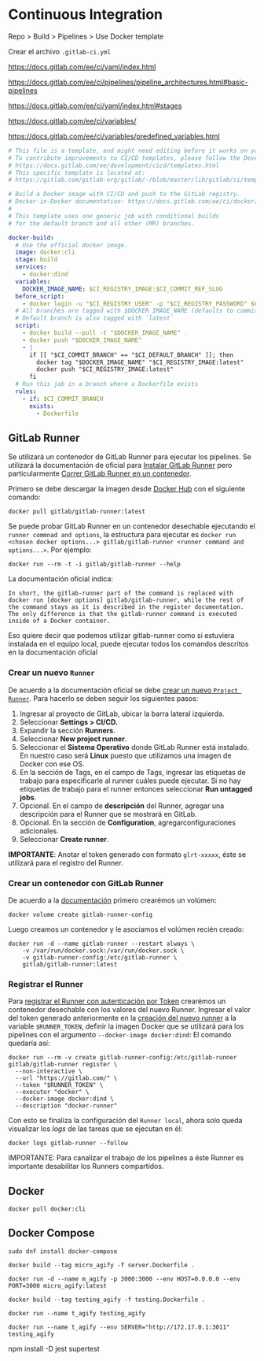 # Continuous Integration

Repo > Build > Pipelines > Use Docker template

Crear el archivo `.gitlab-ci.yml`

https://docs.gitlab.com/ee/ci/yaml/index.html

https://docs.gitlab.com/ee/ci/pipelines/pipeline_architectures.html#basic-pipelines

https://docs.gitlab.com/ee/ci/yaml/index.html#stages

https://docs.gitlab.com/ee/ci/variables/

https://docs.gitlab.com/ee/ci/variables/predefined_variables.html

```yml
# This file is a template, and might need editing before it works on your project.
# To contribute improvements to CI/CD templates, please follow the Development guide at:
# https://docs.gitlab.com/ee/development/cicd/templates.html
# This specific template is located at:
# https://gitlab.com/gitlab-org/gitlab/-/blob/master/lib/gitlab/ci/templates/Docker.gitlab-ci.yml

# Build a Docker image with CI/CD and push to the GitLab registry.
# Docker-in-Docker documentation: https://docs.gitlab.com/ee/ci/docker/using_docker_build.html
#
# This template uses one generic job with conditional builds
# for the default branch and all other (MR) branches.

docker-build:
  # Use the official docker image.
  image: docker:cli
  stage: build
  services:
    - docker:dind
  variables:
    DOCKER_IMAGE_NAME: $CI_REGISTRY_IMAGE:$CI_COMMIT_REF_SLUG
  before_script:
    - docker login -u "$CI_REGISTRY_USER" -p "$CI_REGISTRY_PASSWORD" $CI_REGISTRY
  # All branches are tagged with $DOCKER_IMAGE_NAME (defaults to commit ref slug)
  # Default branch is also tagged with `latest`
  script:
    - docker build --pull -t "$DOCKER_IMAGE_NAME" .
    - docker push "$DOCKER_IMAGE_NAME"
    - |
      if [[ "$CI_COMMIT_BRANCH" == "$CI_DEFAULT_BRANCH" ]]; then
        docker tag "$DOCKER_IMAGE_NAME" "$CI_REGISTRY_IMAGE:latest"
        docker push "$CI_REGISTRY_IMAGE:latest"
      fi
  # Run this job in a branch where a Dockerfile exists
  rules:
    - if: $CI_COMMIT_BRANCH
      exists:
        - Dockerfile
```

## GitLab Runner

Se utilizará un contenedor de GitLab Runner para ejecutar los pipelines. Se utilizará la documentación de oficial para [Instalar GitLab Runner](https://docs.gitlab.com/runner/install/) pero particularmente [Correr GitLab Runner en un contenedor](https://docs.gitlab.com/runner/install/docker.html).

Primero se debe descargar la imagen desde [Docker Hub](https://hub.docker.com/r/gitlab/gitlab-runner/tags) con el siguiente comando:

```shell
docker pull gitlab/gitlab-runner:latest
```

Se puede probar GitLab Runner en un contenedor desechable ejecutando el `runner commnad and options`, la estructura para ejecutar es `docker run <chosen docker options...> gitlab/gitlab-runner <runner command and options...>`. Por ejemplo:

```shell
docker run --rm -t -i gitlab/gitlab-runner --help
```

La documentación oficial indica:

```
In short, the gitlab-runner part of the command is replaced with docker run [docker options] gitlab/gitlab-runner, while the rest of the command stays as it is described in the register documentation. The only difference is that the gitlab-runner command is executed inside of a Docker container.
```

Eso quiere decir que podemos utilizar gitlab-runner como si estuviera instalada en el equipo local, puede ejecutar todos los comandos descritos en la documentación oficial

### Crear un nuevo `Runner`

De acuerdo a la documentación oficial se debe [crear un nuevo `Project Runner`](https://docs.gitlab.com/ee/ci/runners/runners_scope.html#create-a-project-runner-with-a-runner-authentication-token). Para hacerlo se deben seguir los siguientes pasos:

1. Ingresar al proyecto de GitLab, ubicar la barra lateral izquierda.
2. Seleccionar **Settings > CI/CD.**
3. Expandir la sección **Runners**.
4. Seleccionar **New project runner**.
5. Seleccionar el **Sistema Operativo** donde GitLab Runner está instalado. En nuestro caso será **Linux** puesto que utilizamos una imagen de Docker con ese OS.
6. En la sección de Tags, en el campo de Tags, ingresar las etiquetas de trabajo para especificarle al runner cuáles puede ejecutar. Si no hay etiquetas de trabajo para el runner entonces seleccionar **Run untagged jobs**.
7. Opcional. En el campo de **descripción** del Runner, agregar una descripción para el Runner que se mostrará en GitLab.
8. Opcional. En la sección de **Configuration**, agregarconfiguraciones adicionales.
9. Seleccionar **Create runner**.

**IMPORTANTE**: Anotar el token generado con formato `glrt-xxxxx`, éste se utilizará para el registro del Runner.

### Crear un contenedor con GitLab Runner

De acuerdo a la [documentación](https://docs.gitlab.com/runner/install/docker.html#option-2-use-docker-volumes-to-start-the-runner-container) primero crearémos un volúmen:

```shell
docker volume create gitlab-runner-config
```

Luego creamos un contenedor y le asociamos el volúmen recién creado:

```shell
docker run -d --name gitlab-runner --restart always \
    -v /var/run/docker.sock:/var/run/docker.sock \
    -v gitlab-runner-config:/etc/gitlab-runner \
    gitlab/gitlab-runner:latest
```

### Registrar el Runner

Para [registrar el Runner con autenticación por Token](https://docs.gitlab.com/runner/register/index.html?tab=Docker#register-with-a-runner-authentication-token) crearémos un contenedor desechable con los valores del nuevo Runner. Ingresar el valor del token generado anteriormente en la [creación del nuevo runner](#crear-un-nuevo-runner) a la variable `$RUNNER_TOKEN`, definir la imagen Docker que se utilizará para los pipelines con el argumento `--docker-image docker:dind`: El comando quedaría así:

```shell
docker run --rm -v create gitlab-runner-config:/etc/gitlab-runner gitlab/gitlab-runner register \
  --non-interactive \
  --url "https://gitlab.com/" \
  --token "$RUNNER_TOKEN" \
  --executor "docker" \
  --docker-image docker:dind \
  --description "docker-runner"
```

Con esto se finaliza la configuración del `Runner local`, ahora solo queda visualizar los _logs_ de las tareas que se ejecutan en él:

```shell
docker logs gitlab-runner --follow
```

IMPORTANTE: Para canalizar el trabajo de los pipelines a éste Runner es importante desabilitar los Runners compartidos.

## Docker

```shell
docker pull docker:cli
```

## Docker Compose

```shell
sudo dnf install docker-compose
```

```shell
docker build --tag micro_agify -f server.Dockerfile .

docker run -d --name m_agify -p 3000:3000 --env HOST=0.0.0.0 --env PORT=3000 micro_agify:latest
```

```shell
docker build --tag testing_agify -f testing.Dockerfile .

docker run --name t_agify testing_agify

docker run --name t_agify --env SERVER="http://172.17.0.1:3011" testing_agify
```

npm install -D jest supertest
